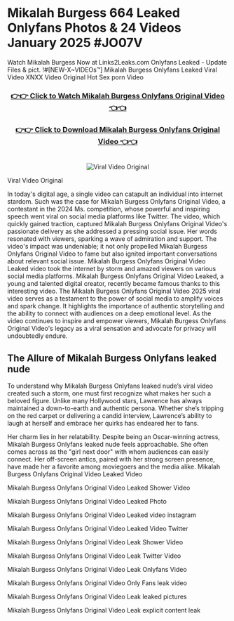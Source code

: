 # Mikalah Burgess 664 Leaked Onlyfans Photos & 24 Videos January 2025 #JO07V

Watch Mikalah Burgess Now at Links2Leaks.com Onlyfans Leaked - Update Files & pict. !#[NEW-X~VIDEOs™] Mikalah Burgess Onlyfans Leaked Viral Video XNXX Video Original Hot Sex porn Video
<br>
<div align="center">
<h3><a href="https://links2leaks.com/mikalahburgess" rel="nofollow">👉👉 Click to Watch Mikalah Burgess Onlyfans Original Video 👈👈</a></h3>
<h3><a href="https://links2leaks.com/mikalahburgess" rel="nofollow">👉👉 Click to Download Mikalah Burgess Onlyfans Original Video 👈👈</a></h3>
<br>
<a href="https://links2leaks.com/mikalahburgess" rel="nofollow"><img src="https://i.ibb.co/Gkj2r4b/banner.png" alt="Viral Video Original" style="max-width: 100%; display: inline-block;" data-target="animated-image.originalImage"></a>
</div>

Viral Video Original

In today's digital age, a single video can catapult an individual into internet stardom. Such was the case for Mikalah Burgess Onlyfans Original Video, a contestant in the 2024 Ms. competition, whose powerful and inspiring speech went viral on social media platforms like Twitter.
The video, which quickly gained traction, captured Mikalah Burgess Onlyfans Original Video's passionate delivery as she addressed a pressing social issue. Her words resonated with viewers, sparking a wave of admiration and support. The video's impact was undeniable; it not only propelled Mikalah Burgess Onlyfans Original Video to fame but also ignited important conversations about relevant social issue.
Mikalah Burgess Onlyfans Original Video Leaked video took the internet by storm and amazed viewers on various social media platforms. Mikalah Burgess Onlyfans Original Video Leaked, a young and talented digital creator, recently became famous thanks to this interesting video.
The Mikalah Burgess Onlyfans Original Video 2025 viral video serves as a testament to the power of social media to amplify voices and spark change. It highlights the importance of authentic storytelling and the ability to connect with audiences on a deep emotional level. As the video continues to inspire and empower viewers, Mikalah Burgess Onlyfans Original Video's legacy as a viral sensation and advocate for privacy will undoubtedly endure.

<h2>The Allure of Mikalah Burgess Onlyfans leaked nude</h2>


To understand why Mikalah Burgess Onlyfans leaked nude’s viral video created such a storm, one must first recognize what makes her such a beloved figure. Unlike many Hollywood stars, Lawrence has always maintained a down-to-earth and authentic persona. Whether she’s tripping on the red carpet or delivering a candid interview, Lawrence’s ability to laugh at herself and embrace her quirks has endeared her to fans.

Her charm lies in her relatability. Despite being an Oscar-winning actress, Mikalah Burgess Onlyfans leaked nude feels approachable. She often comes across as the "girl next door" with whom audiences can easily connect. Her off-screen antics, paired with her strong screen presence, have made her a favorite among moviegoers and the media alike.
Mikalah Burgess Onlyfans Original Video Leaked Video

Mikalah Burgess Onlyfans Original Video Leaked Shower Video

Mikalah Burgess Onlyfans Original Video Leaked Photo

Mikalah Burgess Onlyfans Original Video Leaked video instagram

Mikalah Burgess Onlyfans Original Video Leaked Video Twitter

Mikalah Burgess Onlyfans Original Video Leak Shower Video

Mikalah Burgess Onlyfans Original Video Leak Twitter Video

Mikalah Burgess Onlyfans Original Video Leak Onlyfans Video

Mikalah Burgess Onlyfans Original Video Only Fans leak video

Mikalah Burgess Onlyfans Original Video Leak leaked pictures

Mikalah Burgess Onlyfans Original Video Leak explicit content leak